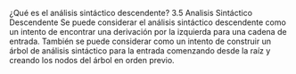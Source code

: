 ¿Qué es el análisis sintáctico descendente?
3.5 Analisis Sintáctico Descendente
Se puede considerar el análisis sintáctico descendente como un intento de encontrar una derivación por la izquierda para una cadena de entrada.
También se puede considerar como un intento de construir un árbol de análisis sintáctico para la entrada comenzando desde la raíz y creando los nodos del árbol en orden previo.
